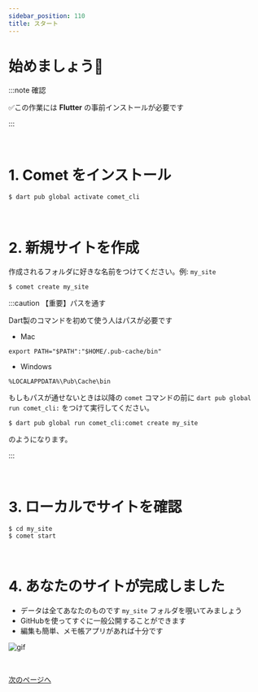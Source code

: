 ```yaml
---
sidebar_position: 110
title: スタート
---
```


# 始めましょう💫

:::note 確認

✅この作業には **Flutter** の事前インストールが必要です

:::

<br />

# 1. Comet をインストール

```
$ dart pub global activate comet_cli
```

<br />

# 2. 新規サイトを作成

作成されるフォルダに好きな名前をつけてください。例: `my_site`

```
$ comet create my_site
```

:::caution 【重要】パスを通す

Dart製のコマンドを初めて使う人はパスが必要です

- Mac

```
export PATH="$PATH":"$HOME/.pub-cache/bin"
```

- Windows

```
%LOCALAPPDATA%\Pub\Cache\bin
```

もしもパスが通せないときは以降の `comet` コマンドの前に `dart pub global run comet_cli:` をつけて実行してください。

```
$ dart pub global run comet_cli:comet create my_site
```

のようになります。

:::

<br />

# 3. ローカルでサイトを確認

```
$ cd my_site
$ comet start
```

<br />

# 4. あなたのサイトが完成しました

- データは全てあなたのものです `my_site` フォルダを覗いてみましょう
- GitHubを使ってすぐに一般公開することができます
- 編集も簡単、メモ帳アプリがあれば十分です

![gif](/dev/v0_3-jp.gif)

<br />

<a href="/docs-jp/deploy" class='linkbutton'>次のページへ</a>

